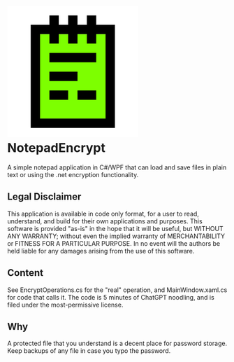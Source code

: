 # ![AppIcon](./artwork/NotepadEncrypt.png) NotepadEncrypt
A simple notepad application in C#/WPF that can load and save files in plain text or using the .net encryption functionality.

## Legal Disclaimer
This application is available in code only format, for a user to read, understand, and build for their own applications and purposes. This software is provided "as-is" in the hope that it will be useful, but WITHOUT ANY WARRANTY; without even the implied warranty of MERCHANTABILITY or FITNESS FOR A PARTICULAR PURPOSE. In no event will the authors be held liable for any damages arising from the use of this software.

## Content
See EncryptOperations.cs for the "real" operation, and MainWindow.xaml.cs for code that calls it.
The code is 5 minutes of ChatGPT noodling, and is filed under the most-permissive license.

## Why
A protected file that you understand is a decent place for password storage. Keep backups of any file in case you typo the password.
